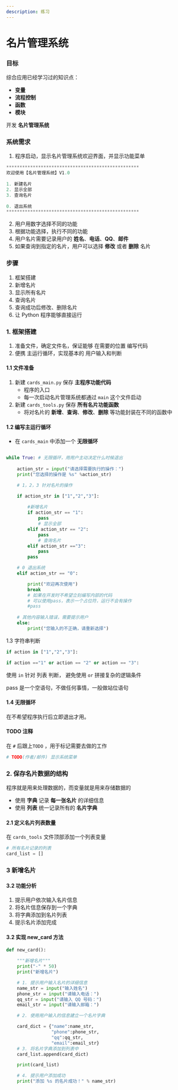 ```yaml
---
description: 练习
---
```


# 名片管理系统

### 目标

综合应用已经学习过的知识点：

* **变量**
* **流程控制**
* **函数**
* **模块**

开发 **名片管理系统**

### 系统需求

1. 程序启动，显示名片管理系统欢迎界面，并显示功能菜单

```python
**************************************************
欢迎使用【名片管理系统】V1.0
​
1. 新建名片
2. 显示全部
3. 查询名片
​
0. 退出系统
**************************************************
```

2. 用户用数字选择不同的功能
3. 根据功能选择，执行不同的功能
4. 用户名片需要记录用户的 **姓名**、**电话**、**QQ**、**邮件**
5. 如果查询到指定的名片，用户可以选择 **修改** 或者 **删除** 名片

### 步骤

1. 框架搭建
2. 新增名片
3. 显示所有名片
4. 查询名片
5. 查询成功后修改、删除名片
6. 让 Python 程序能够直接运行

### 1. 框架搭建

1. 准备文件，确定文件名，保证能够 在需要的位置 编写代码
2. 便携 主运行循环，实现基本的 用户输入和判断

#### 1.1 文件准备

1. 新建 `cards_main.py` 保存 **主程序功能代码**
   * 程序的入口
   * 每一次启动名片管理系统都通过 `main` 这个文件启动
2. 新建 `cards_tools.py` 保存 **所有名片功能函数**
   * 将对名片的 **新增**、**查询**、**修改**、**删除** 等功能封装在不同的函数中

#### 1.2 编写主运行循环

* 在 `cards_main` 中添加一个 **无限循环**

```python

while True: # 无限循环，用用户主动决定什么时候退出
    
    action_str = input("请选择需要执行的操作：")
    print("您选择的操作是 %s" %action_str)

    # 1，2，3 针对名片的操作

    if action_str in ["1","2","3"]:
        
        #新增名片
        if action_str == "1":
            pass
            # 显示全部
        elif action_str == "2":
            pass
            # 查询名片
        elif action_str =="3":
            pass
        pass

    # 0 退出系统
    elif action_str == "0":

        print("欢迎再次使用")
        break
        # 如果在开发时不希望立刻编写内部的代码
        # 可以使用pass，表示一个占位符，运行不会有操作
        #pass 
        
    # 其他内容输入错误，需要提示用户
    else:
        print("您输入的不正确，请重新选择")

```

1.3 字符串判断

```python
if action in ["1","2","3"]:

if action =="1" or action == "2" or action == "3":
```

使用 `in` 针对 列表 判断， 避免使用 `or` 拼接复杂的逻辑条件

pass 是一个空语句，不做任何事情，一般做站位语句

#### 1.4 无限循环

在不希望程序执行后立即退出才用。

#### TODO 注释

在 `#` 后跟上`TODO` ，用于标记需要去做的工作

```python
# TODO(作者/邮件) 显示系统菜单
```

### 2. 保存名片数据的结构

程序就是用来处理数据的，而变量就是用来存储数据的

* 使用 **字典** 记录 **每一张名片** 的详细信息
* 使用 **列表** 统一记录所有的 **名片字典**

#### 2.1 定义名片列表数量

在 `cards_tools` 文件顶部添加一个列表变量

```python
# 所有名片记录的列表
card_list = []
```

### 3 新增名片

#### 3.2 功能分析

1. 提示用户依次输入名片信息
2. 将名片信息保存到一个字典
3. 将字典添加到名片列表
4. 提示名片添加完成

#### 3.2 实现 new\_card 方法

```python
def new_card():

    """新增名片"""
    print("-" * 50)
    print("新增名片")

    # 1. 提示用户输入名片的详细信息
    name_str = input("输入姓名")
    phone_str = input("请输入电话：")
    qq_str = input("请输入 QQ 号码：")
    email_str = input("请输入邮箱：")

    # 2. 使用用户输入的信息建立一个名片字典

    card_dict = {"name":name_str,
                 "phone":phone_str,
                 "qq":qq_str,
                 "email":email_str}
    # 3. 将名片字典添加到列表中
    card_list.append(card_dict)

    print(card_list)

    # 4. 提示用户添加成功
    print("添加 %s 的名片成功！" % name_str)
```
